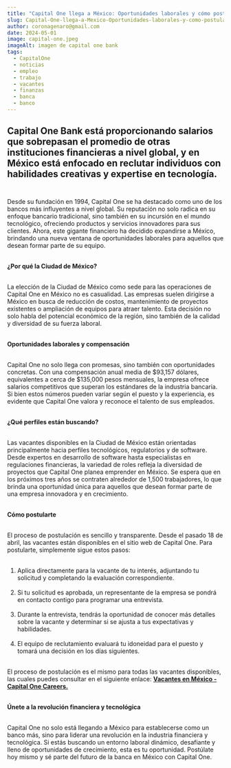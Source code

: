```yaml
---
title: "Capital One llega a México: Oportunidades laborales y cómo postularte"
slug: Capital-One-llega-a-Mexico-Oportunidades-laborales-y-como-postularte
author: coronagenaro@gmail.com
date: 2024-05-01
image: capital-one.jpeg
imageAlt: imagen de capital one bank
tags:
  - CapitalOne
  - noticias
  - empleo
  - trabajo
  - vacantes
  - finanzas
  - banca
  - banco
---
```

## **Capital One Bank** está proporcionando salarios que sobrepasan el promedio de otras instituciones financieras a nivel global, y en México está enfocado en reclutar individuos con habilidades creativas y expertise en tecnología.<br/><br/>

Desde su fundación en 1994, Capital One se ha destacado como uno de los bancos más influyentes a nivel global. Su reputación no solo radica en su enfoque bancario tradicional, sino también en su incursión en el mundo tecnológico, ofreciendo productos y servicios innovadores para sus clientes. Ahora, este gigante financiero ha decidido expandirse a México, brindando una nueva ventana de oportunidades laborales para aquellos que desean formar parte de su equipo.<br/><br/>

**¿Por qué la Ciudad de México?**<br/><br/>

La elección de la Ciudad de México como sede para las operaciones de Capital One en México no es casualidad. Las empresas suelen dirigirse a México en busca de reducción de costos, mantenimiento de proyectos existentes o ampliación de equipos para atraer talento. Esta decisión no solo habla del potencial económico de la región, sino también de la calidad y diversidad de su fuerza laboral.<br/><br/>

**Oportunidades laborales y compensación**<br/><br/>

Capital One no solo llega con promesas, sino también con oportunidades concretas. Con una compensación anual media de $93,157 dólares, equivalentes a cerca de $135,000 pesos mensuales, la empresa ofrece salarios competitivos que superan los estándares de la industria bancaria. Si bien estos números pueden variar según el puesto y la experiencia, es evidente que Capital One valora y reconoce el talento de sus empleados.<br/><br/>

**¿Qué perfiles están buscando?**<br/><br/>

Las vacantes disponibles en la Ciudad de México están orientadas principalmente hacia perfiles tecnológicos, regulatorios y de software. Desde expertos en desarrollo de software hasta especialistas en regulaciones financieras, la variedad de roles refleja la diversidad de proyectos que Capital One planea emprender en México. Se espera que en los próximos tres años se contraten alrededor de 1,500 trabajadores, lo que brinda una oportunidad única para aquellos que desean formar parte de una empresa innovadora y en crecimiento.<br/><br/>

**Cómo postularte**<br/><br/>

El proceso de postulación es sencillo y transparente. Desde el pasado 18 de abril, las vacantes están disponibles en el sitio web de Capital One. Para postularte, simplemente sigue estos pasos:<br/><br/>

1. Aplica directamente para la vacante de tu interés, adjuntando tu solicitud y completando la evaluación correspondiente.<br/><br/>
2. Si tu solicitud es aprobada, un representante de la empresa se pondrá en contacto contigo para programar una entrevista.<br/><br/>
3. Durante la entrevista, tendrás la oportunidad de conocer más detalles sobre la vacante y determinar si se ajusta a tus expectativas y habilidades.<br/><br/>
4. El equipo de reclutamiento evaluará tu idoneidad para el puesto y tomará una decisión en los días siguientes.<br/><br/>

El proceso de postulación es el mismo para todas las vacantes disponibles, las cuales puedes consultar en el siguiente enlace: **[Vacantes en México - Capital One Careers.](https://www.capitalonecareers.com/search-jobs/Mexico)**<br/><br/>

**Únete a la revolución financiera y tecnológica**<br/><br/>

Capital One no solo está llegando a México para establecerse como un banco más, sino para liderar una revolución en la industria financiera y tecnológica. Si estás buscando un entorno laboral dinámico, desafiante y lleno de oportunidades de crecimiento, esta es tu oportunidad. Postúlate hoy mismo y sé parte del futuro de la banca en México con Capital One.<br/><br/>

<!--EndFragment-->